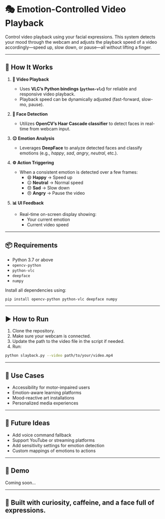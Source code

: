 
````markdown
````
# 🎭 Emotion-Controlled Video Playback

Control video playback using your facial expressions. This system detects your mood through the webcam and adjusts the playback speed of a video accordingly—speed up, slow down, or pause—all without lifting a finger.

---

## 🚀 How It Works

1. **🎥 Video Playback**  
   - Uses **VLC’s Python bindings (`python-vlc`)** for reliable and responsive video playback.
   - Playback speed can be dynamically adjusted (fast-forward, slow-mo, pause).

2. **🧠 Face Detection**  
   - Utilizes **OpenCV’s Haar Cascade classifier** to detect faces in real-time from webcam input.

3. **😐 Emotion Analysis**  
   - Leverages **DeepFace** to analyze detected faces and classify emotions (e.g., *happy*, *sad*, *angry*, *neutral*, etc.).

4. **⚙️ Action Triggering**  
   - When a consistent emotion is detected over a few frames:
     - 😄 **Happy** → Speed up
     - 😐 **Neutral** → Normal speed
     - 😞 **Sad** → Slow down
     - 😠 **Angry** → Pause the video

5. **📊 UI Feedback**  
   - Real-time on-screen display showing:
     - Your current emotion
     - Current video speed

---

## 📦 Requirements

- Python 3.7 or above
- `opencv-python`
- `python-vlc`
- `deepface`
- `numpy`

Install all dependencies using:

````bash
pip install opencv-python python-vlc deepface numpy
````

---

## ▶️ How to Run

1. Clone the repository.
2. Make sure your webcam is connected.
3. Update the path to the video file in the script if needed.
4. Run:

```bash
python slayback.py --video path/to/your/video.mp4
```

---

## 🧠 Use Cases

* Accessibility for motor-impaired users
* Emotion-aware learning platforms
* Mood-reactive art installations
* Personalized media experiences

---

## 🔮 Future Ideas

* Add voice command fallback
* Support YouTube or streaming platforms
* Add sensitivity settings for emotion detection
* Custom mappings of emotions to actions

---

## 📸 Demo

Coming soon...

---

## 🤖 Built with curiosity, caffeine, and a face full of expressions.

```

